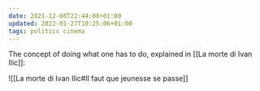```yaml
---
date: 2021-12-08T22:44:08+01:00
updated: 2022-01-27T10:25:06+01:00
tags: politics cinema
---
```

The concept of doing what one has to do, explained in [[La morte di Ivan Ilic]]:

![[La morte di Ivan Ilic#Il faut que jeunesse se passe]]